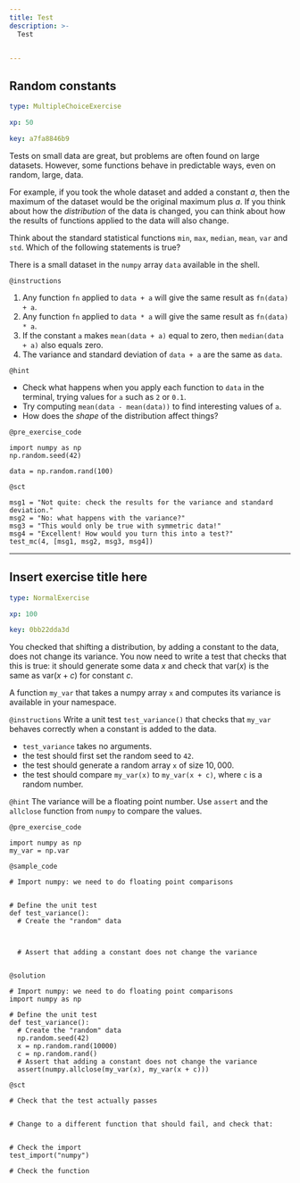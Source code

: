 ```yaml
---
title: Test
description: >-
  Test


---
```

## Random constants

```yaml
type: MultipleChoiceExercise

xp: 50

key: a7fa8846b9
```

Tests on small data are great, but problems are often found on large datasets. However, some functions behave in predictable ways, even on random, large, data.

For example, if you took the whole dataset and added a constant _a_, then the maximum of the dataset would be the original maximum plus _a_. If you think about how the _distribution_ of the data is changed, you can think about how the results of functions applied to the data will also change.

Think about the standard statistical functions `min`, `max`, `median`, `mean`, `var` and `std`. Which of the following statements is true?

There is a small dataset in the `numpy` array `data` available in the shell.

`@instructions`
1. Any function `fn` applied to `data + a` will give the same result as `fn(data) + a`.
2. Any function `fn` applied to `data * a` will give the same result as `fn(data) * a`.
3. If the constant `a` makes `mean(data + a)` equal to zero, then `median(data + a)` also equals zero.
4. The variance and standard deviation of `data + a` are the same as `data`.

`@hint`
- Check what happens when you apply each function to `data` in the terminal, trying values for `a` such as `2` or `0.1`.
- Try computing `mean(data - mean(data))` to find interesting values of `a`.
- How does the _shape_ of the distribution affect things?

`@pre_exercise_code`
```{python}
import numpy as np
np.random.seed(42)

data = np.random.rand(100)
```


`@sct`
```{python}
msg1 = "Not quite: check the results for the variance and standard deviation."
msg2 = "No: what happens with the variance?"
msg3 = "This would only be true with symmetric data!"
msg4 = "Excellent! How would you turn this into a test?"
test_mc(4, [msg1, msg2, msg3, msg4])
```





---
## Insert exercise title here

```yaml
type: NormalExercise

xp: 100

key: 0bb22dda3d
```

You checked that shifting a distribution, by adding a constant to the data, does not change its variance. You now need to write a test that checks that this is true: it should generate some data $x$ and check that $\mathrm{var}(x)$ is the same as $\mathrm{var}(x + c)$ for constant $c$.

A function `my_var` that takes a numpy array `x` and computes its variance is available in your namespace.

`@instructions`
Write a unit test `test_variance()` that checks that `my_var` behaves correctly when a constant is added to the data.

- `test_variance` takes no arguments.
- the test should first set the random seed to `42`.
- the test should generate a random array `x` of size $10,000$.
- the test should compare `my_var(x)` to `my_var(x + c)`, where `c` is a random number.

`@hint`
The variance will be a floating point number. Use `assert` and the `allclose` function from `numpy` to compare the values.

`@pre_exercise_code`
```{python}
import numpy as np
my_var = np.var
```
`@sample_code`
```{python}
# Import numpy: we need to do floating point comparisons


# Define the unit test
def test_variance():
  # Create the "random" data
  
  
  
  # Assert that adding a constant does not change the variance
  
```
`@solution`
```{python}
# Import numpy: we need to do floating point comparisons
import numpy as np

# Define the unit test
def test_variance():
  # Create the "random" data
  np.random.seed(42)
  x = np.random.rand(10000)
  c = np.random.rand()
  # Assert that adding a constant does not change the variance
  assert(numpy.allclose(my_var(x), my_var(x + c)))
```
`@sct`
```{python}
# Check that the test actually passes


# Change to a different function that should fail, and check that:


# Check the import
test_import("numpy")

# Check the function

```



